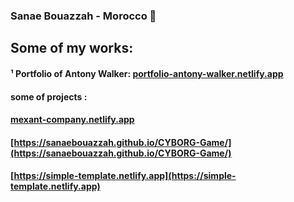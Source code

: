 ### Sanae Bouazzah - Morocco 💖

## Some of my works:
#### ¹ Portfolio of Antony Walker: [portfolio-antony-walker.netlify.app](portfolio-antony-walker.netlify.app) 
#### some of projects : 
####  [mexant-company.netlify.app](mexant-company.netlify.app)  
####  [https://sanaebouazzah.github.io/CYBORG-Game/](https://sanaebouazzah.github.io/CYBORG-Game/)
####  [https://simple-template.netlify.app](https://simple-template.netlify.app) 


<!--
**SanaeBouazzah/SanaeBouazzah** is a ✨ _special_ ✨ repository because its `README.md` (this file) appears on your GitHub profile.

Here are some ideas to get you started:

- 🔭 I’m currently working on ...
- 🌱 I’m currently learning ...
- 👯 I’m looking to collaborate on ...
- 🤔 I’m looking for help with ...
- 💬 Ask me about ...
- 📫 How to reach me: ...
- 😄 Pronouns: ...
- ⚡ Fun fact: ...
-->
